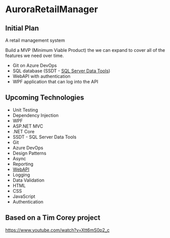 # AuroraRetailManager

## Initial Plan

A retail management system

Build a MVP (Minimum Viable Product) the we can expand to cover all of the features we need over time.

* Git on Azure DevOps
* SQL database (SSDT - [SQL Server Data Tools](https://docs.microsoft.com/en-us/sql/ssdt/download-sql-server-data-tools-ssdt?view=sql-server-ver15))
* WebAPI with authentication
* WPF application that can log into the API

## Upcoming Technologies

* Unit Testing
* Dependency Injection
* WPF
* ASP.NET MVC
* .NET Core
* SSDT - SQL Server Data Tools
* Git
* Azure DevOps
* Design Patterns
* Async
* Reporting
* [WebAPI](./Documentation/WebAPI.md)
* Logging
* Data Validation
* HTML
* CSS
* JavaScript
* Authentication

## Based on a Tim Corey project

https://www.youtube.com/watch?v=Xtt6mS0p2_c